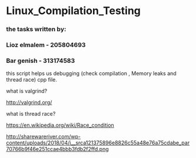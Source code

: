 # Linux_Compilation_Testing

### the tasks written by:

### Lioz elmalem - 205804693

### Bar genish - 313174583

this script helps us debugging (check compilation , Memory leaks and thread race) cpp file.

what is valgrind?

http://valgrind.org/

what is thread race?

https://en.wikipedia.org/wiki/Race_condition

http://sharewareriver.com/wp-content/uploads/2018/04/i__srca121375896e8826c55a48e76a75cdabe_par70766b9f46e251ccae4bbb3fdb2f2ffd.png
